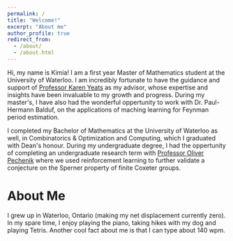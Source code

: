 ```yaml
---
permalink: /
title: "Welcome!"
excerpt: "About me"
author_profile: true
redirect_from: 
  - /about/
  - /about.html
---
```


Hi, my name is Kimia! I am a first year Master of Mathematics student at the University of Waterloo. I am incredibly fortunate to have the guidance and support of [Professor Karen Yeats](https://www.math.uwaterloo.ca/~kayeats/) as my advisor, whose expertise and insights have been invaluable to my growth and progress. During my master's, I have also had the wonderful oppertunity to work with Dr. Paul-Hermann Balduf, on the applications of maching learning for Feynman period estimation. 

I completed my Bachelor of Mathematics at the University of Waterloo as well, in Combinatorics & Optimization and Computing, which I graduated with Dean's honour. During my undergraduate degree, I had the oppertunity of completing an undergraduate research term with [Professor Oliver Pechenik](https://www.math.uwaterloo.ca/~opecheni/) where we used reinforcement learning to further validate a conjecture on the Sperner property of finite Coxeter groups. 

About Me
======
I grew up in Waterloo, Ontario (making my net displacement currently zero). In my spare time, I enjoy playing the piano, taking hikes with my dog and playing Tetris. Another cool fact about me is that I can type about 140 wpm. 

